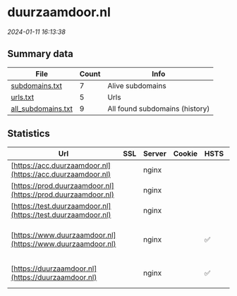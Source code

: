 # duurzaamdoor.nl
*2024-01-11 16:13:38*
## Summary data
| File       | Count | Info |
|------------|-------|------|
|[subdomains.txt](/data/duurzaamdoor.nl/subdomains.txt)|7|Alive subdomains|
|[urls.txt](/data/duurzaamdoor.nl/urls.txt)|5|Urls|
|[all_subdomains.txt](/data/duurzaamdoor.nl/all_subdomains.txt)|9|All found subdomains (history)|
## Statistics
| Url | SSL | Server | Cookie | HSTS | CSP | XFO | XXP | RP | Tech |Title |
|------------|-------|------|------|------|------|------|------|------|------|------|
|[https://acc.duurzaamdoor.nl](https://acc.duurzaamdoor.nl)| |nginx| | | | | | 3:white_check_mark: |Basic Nginx|401 Authorizatio...|
|[https://prod.duurzaamdoor.nl](https://prod.duurzaamdoor.nl)| |nginx| | | | | | 3:white_check_mark: |HSTS Nginx|301 Moved Perman...|
|[https://test.duurzaamdoor.nl](https://test.duurzaamdoor.nl)| |nginx| | | | | | 3:white_check_mark: |Basic Nginx|401 Authorizatio...|
|[https://www.duurzaamdoor.nl](https://www.duurzaamdoor.nl)| |nginx| |:white_check_mark: | 1:white_check_mark: | 2:white_check_mark: | 3:white_check_mark: |Drupal:10 HSTS Nginx PHP|Homepage | Duurz...|
|[https://duurzaamdoor.nl](https://duurzaamdoor.nl)| |nginx| |:white_check_mark: | 1:white_check_mark: | 2:white_check_mark: | 3:white_check_mark: |HSTS Nginx|301 Moved Perman...|